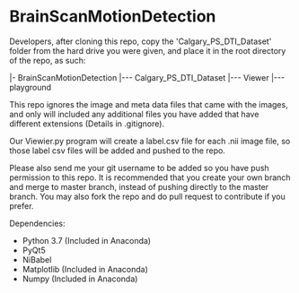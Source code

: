 # BrainScanMotionDetection

Developers, after cloning this repo, copy the 'Calgary_PS_DTI_Dataset' folder from the hard drive you were given, and place it in the root directory of the repo, as such:

|- BrainScanMotionDetection
|--- Calgary_PS_DTI_Dataset
|--- Viewer
|--- playground

This repo ignores the image and meta data files that came with the images, and only will included any additional files you have added that have different extensions (Details in .gitignore).

Our Viewier.py program will create a label.csv file for each .nii image file, so those label csv files will be added and pushed to the repo.

Please also send me your git username to be added so you have push permission to this repo. It is recommended that you create your own branch and merge to master branch, instead of pushing directly to the master branch. You may also fork the repo and do pull request to contribute if you prefer.


Dependencies:
- Python 3.7	(Included in Anaconda)
- PyQt5
- NiBabel
- Matplotlib	(Included in Anaconda)
- Numpy		(Included in Anaconda)
